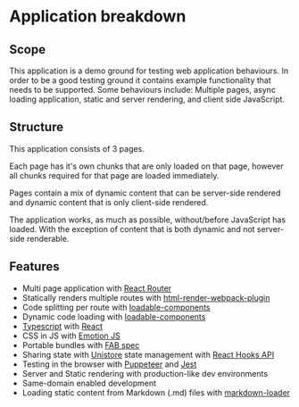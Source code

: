# Application breakdown

## Scope

This application is a demo ground for testing web application
behaviours. In order to be a good testing ground it contains example
functionality that needs to be supported. Some behaviours include:
Multiple pages, async loading application, static and server
rendering, and client side JavaScript.

## Structure

This application consists of 3 pages.

Each page has it's own chunks that are only loaded on that page, however all chunks required for that page are loaded immediately.

Pages contain a mix of dynamic content that can be server-side rendered and dynamic content that is only client-side rendered.

The application works, as much as possible, without/before JavaScript has loaded. With the exception of content that is both dynamic and not server-side renderable.

## Features

- Multi page application with [React Router](https://reacttraining.com/react-router/)
- Statically renders multiple routes with [html-render-webpack-plugin](https://github.com/jahredhope/html-render-webpack-plugin)
- Code splitting per route with [loadable-components](https://github.com/smooth-code/loadable-components)
- Dynamic code loading with [loadable-components](https://github.com/smooth-code/loadable-components)
- [Typescript](https://www.typescriptlang.org/docs/handbook/react-&-webpack.html) with [React](https://reactjs.org/)
- CSS in JS with [Emotion JS](https://github.com/emotion-js/emotion)
- Portable bundles with [FAB spec](https://github.com/fab-spec/fab)
- Sharing state with [Unistore](https://github.com/developit/unistore) state management with [React Hooks API](https://github.com/jahredhope/react-unistore)
- Testing in the browser with [Puppeteer](https://github.com/GoogleChrome/puppeteer) and [Jest](https://jestjs.io/)
- Server and Static rendering with production-like dev environments
- Same-domain enabled development
- Loading static content from Markdown (.md) files with [markdown-loader](https://github.com/peerigon/markdown-loader)
